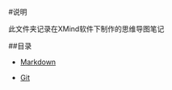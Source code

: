 #说明

此文件夹记录在XMind软件下制作的思维导图笔记

##目录

+ [Markdown](https://github.com/DYZparker/notes/tree/master/Markdown)

+ [Git](https://github.com/DYZparker/notes/tree/master/Git)
